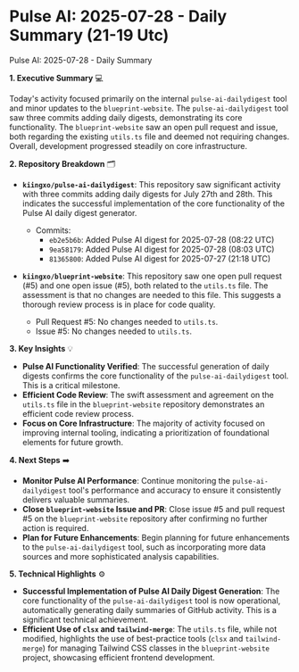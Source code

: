 # Pulse AI: 2025-07-28 - Daily Summary (21-19 Utc)

Pulse AI: 2025-07-28 - Daily Summary

**1. Executive Summary** 💻

Today's activity focused primarily on the internal `pulse-ai-dailydigest` tool and minor updates to the `blueprint-website`.  The `pulse-ai-dailydigest` tool saw three commits adding daily digests, demonstrating its core functionality. The `blueprint-website` saw an open pull request and issue, both regarding the existing `utils.ts` file and deemed not requiring changes. Overall, development progressed steadily on core infrastructure.


**2. Repository Breakdown** 🗂️

* **`kiingxo/pulse-ai-dailydigest`**: This repository saw significant activity with three commits adding daily digests for July 27th and 28th.  This indicates the successful implementation of the core functionality of the Pulse AI daily digest generator.

    * Commits:
        * `eb2e5b6b`: Added Pulse AI digest for 2025-07-28 (08:22 UTC)
        * `9ea58179`: Added Pulse AI digest for 2025-07-28 (08:03 UTC)
        * `81365800`: Added Pulse AI digest for 2025-07-27 (21:18 UTC)

* **`kiingxo/blueprint-website`**:  This repository saw one open pull request (#5) and one open issue (#5), both related to the `utils.ts` file.  The assessment is that no changes are needed to this file. This suggests a thorough review process is in place for code quality.

    * Pull Request #5:  No changes needed to `utils.ts`.
    * Issue #5: No changes needed to `utils.ts`.


**3. Key Insights** 💡

* **Pulse AI Functionality Verified**: The successful generation of daily digests confirms the core functionality of the `pulse-ai-dailydigest` tool.  This is a critical milestone.
* **Efficient Code Review**: The swift assessment and agreement on the `utils.ts` file in the `blueprint-website` repository demonstrates an efficient code review process.
* **Focus on Core Infrastructure**:  The majority of activity focused on improving internal tooling, indicating a prioritization of foundational elements for future growth.


**4. Next Steps** ➡️

* **Monitor Pulse AI Performance**: Continue monitoring the `pulse-ai-dailydigest` tool's performance and accuracy to ensure it consistently delivers valuable summaries.
* **Close `blueprint-website` Issue and PR**: Close issue #5 and pull request #5 on the `blueprint-website` repository after confirming no further action is required.
* **Plan for Future Enhancements**: Begin planning for future enhancements to the `pulse-ai-dailydigest` tool, such as incorporating more data sources and more sophisticated analysis capabilities.


**5. Technical Highlights** ⚙️

* **Successful Implementation of Pulse AI Daily Digest Generation**: The core functionality of the `pulse-ai-dailydigest` tool is now operational, automatically generating daily summaries of GitHub activity.  This is a significant technical achievement.
* **Efficient Use of `clsx` and `tailwind-merge`**: The `utils.ts` file, while not modified, highlights the use of best-practice tools (`clsx` and `tailwind-merge`) for managing Tailwind CSS classes in the `blueprint-website` project, showcasing efficient frontend development.

